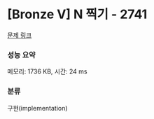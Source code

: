 # [Bronze V] N 찍기 - 2741 

[문제 링크](https://www.acmicpc.net/problem/2741) 

### 성능 요약

메모리: 1736 KB, 시간: 24 ms

### 분류

구현(implementation)

